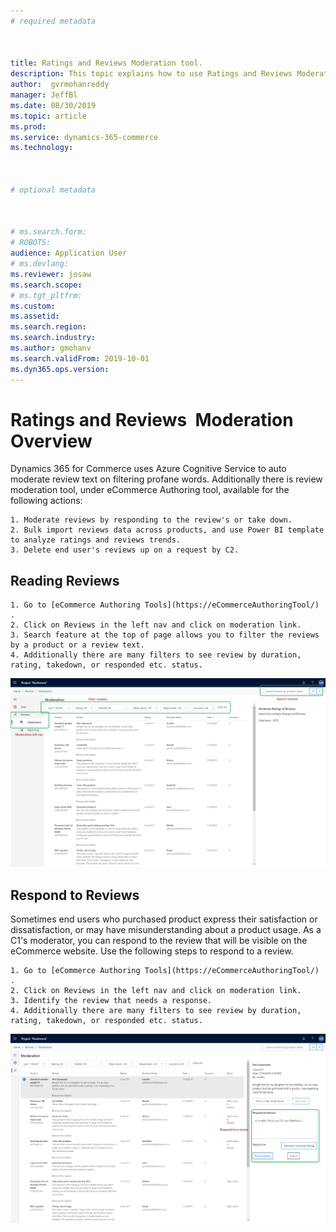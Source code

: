 ```yaml
---
# required metadata

 

title: Ratings and Reviews Moderation tool. 
description: This topic explains how to use Ratings and Reviews Moderation tool 
author:  gvrmohanreddy 
manager: JeffBl
ms.date: 08/30/2019
ms.topic: article
ms.prod: 
ms.service: dynamics-365-commerce
ms.technology: 

 

# optional metadata

 

# ms.search.form: 
# ROBOTS: 
audience: Application User
# ms.devlang: 
ms.reviewer: josaw
ms.search.scope: 
# ms.tgt_pltfrm: 
ms.custom: 
ms.assetid: 
ms.search.region: 
ms.search.industry: 
ms.author: gmohanv
ms.search.validFrom: 2019-10-01
ms.dyn365.ops.version: 
---
```


# Ratings and Reviews  Moderation Overview

Dynamics 365 for Commerce uses Azure Cognitive Service to auto moderate review text on filtering profane words.  Additionally there is review moderation tool, under eCommerce Authoring tool, available for the following actions:

  
	1. Moderate reviews by responding to the review's or take down. 
	2. Bulk import reviews data across products, and use Power BI template to analyze ratings and reviews trends.
	3. Delete end user's reviews up on a request by C2. 

  
## Reading Reviews 
  
	1. Go to [eCommerce Authoring Tools](https://eCommerceAuthoringTool/) . 
	2. Click on Reviews in the left nav and click on moderation link. 
	3. Search feature at the top of page allows you to filter the reviews by a product or a review text.
	4. Additionally there are many filters to see review by duration, rating, takedown, or responded etc. status. 

![Ratings and Reviews Moderation home page](media/rnr-moderation-home.png) 

## Respond to Reviews 
Sometimes end users who purchased product express their satisfaction or dissatisfaction, or may have misunderstanding about a product usage. As a C1's moderator, you can respond to the review that will be visible on the eCommerce website.  Use the following steps to respond to a review. 

	1. Go to [eCommerce Authoring Tools](https://eCommerceAuthoringTool/) . 
	2. Click on Reviews in the left nav and click on moderation link. 
	3. Identify the review that needs a response.
	4. Additionally there are many filters to see review by duration, rating, takedown, or responded etc. status. 

![Ratings and Reviews Moderation home page](media/rnr-moderation-response.png) 




